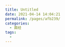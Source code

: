 ```yaml
---
title: Untitled
date: 2021-04-14 14:04:21
permalink: /pages/afb239/
categories:
  - 面经
tags:
  - 
---
```

